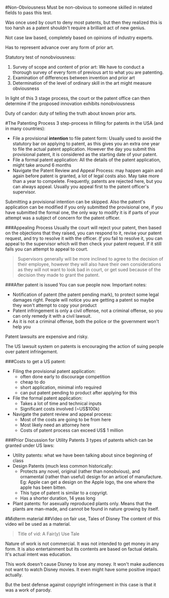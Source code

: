 #Non-Obviousness
Must be non-obvious to someone skilled in related fields to pass this test.

Was once used by court to deny most patents, but then they realized this is
too harsh as a patent shouldn't require a brilliant act of new genius.

Not case law based, completely based on opinions of industry experts.

Has to represent advance over any form of prior art.

Statutory test of nonobviousness:
1. Survey of scope and content of prior art: We have to conduct a thorough
survey of every form of previous art to what you are patenting.
2. Examination of differences between invention and prior art
3. Determination of the level of ordinary skill in the art might measure
obviousness

In light of this 3 stage process, the court or the patent office can then
determine if the proposed innovation exhibits nonobviousness

Duty of candor: duty of telling the truth about known prior arts.


#The Patenting Process
3 step-process in filling for patents in the USA (and in many countries):
- File a provisional **intention** to file patent form: Usually used to
avoid the statutory bar on applying to patent, as this gives you an extra one year to file
the actual patent application. However the day you submit this provisional patent, it
is considered as the starting date of your patent.
- File a formal patent application: All the details of the patent application, might take around 6 months
- Navigate the Patent Review and Appeal Process: may happen again and
again before patent is granted, a lot of legal costs also. May take more than
a year to compelete. Frequently, patents are rejected here, but you can always appeal.
Usually you appeal first to the patent officer's supervisor.

Submitting a provisional intention can be skipped. Also the patent's application
can be modified if you only submitted the provisional one, if you have
submitted the formal one, the only way to modify it is if parts of your attempt
was a subject of concern for the patent officer. 

###Appealing Process
Usually the court will reject your patent, then based on the objections
that they raised, you can respond to it, revise your patent request, and try
to resolve it with the officer. *If* you fail to resolve it, you can appeal
to the supervisor which will then check your patent request. If it still fails
you can attempt to appeal to court.

>Supervisors generally will be more inclined to agree to the decision of their employee,
>however they will also have their own considerations as they will not
>want to look bad in court, or get sued because of the decision they made to grant the patent.

###After patent is issued
You can sue people now. Important notes:
- Notification of patent (the patent pending mark), to protect some legal damages right. People will notice
you are getting a patent so maybe they won't attempt to copy your product
- Patent infringement is only a civil offense, not a criminal offense, so you can only 
remedy it with a civil lawsuit.
- As it is not a criminal offense, both the police or the government won't help you

Patent lawsuits are expensive and risky.

The US lawsuit system on patents is encouraging the action of suing people over patent infringement.

###Costs to get a US patent:
- Filing the provisional patent application:
    - often done early to discourage competition
    - cheap to do
    - short application, minimal info required
    - can put patent pending to product after applying for this
- File the formal patent application:
    - Takes a lot of time and technical inputs
    - Significant costs involved (~US$100k)
- Navigate the patent review and appeal process:
    - Most of the costs are going to be from here
    - Most likely need an attorney here
    - Costs of patent process can exceed US$ 1 million
    
###Prior Discussion for Utility Patents
3 types of patents which can be granted under US laws:
- Utility patents: what we have been talking about since beginning of class
- Design Patents (much less common historically:
    - Protects any novel, original (rather than nonobvious), and ornamental
    (rather than useful) design for an articel of manufacture. Eg: Apple
    can get a design on the Apple logo, the one where the apple has been bitten.
    - This type of patent is similar to a copyrigt.
    - Has a shorter duration, 14 yeas long
- Plant patents: for asexually reproduced plants only. Means that the plants are
man-made, and cannot be found in nature growing by itself.

#Midterm material
##Video on fair use, Tales of Disney
The content of this video wil be used as a material. 

>Title of vid: A Fair(y) Use Tale

Nature of work is not commercial. It was not intended to get money in any form. It is also entertainment
but its contents are based on factual details. It's actual intent was education.

This work doesn't cause Disney to lose any money. It won't make audiences
not want to watch Disney movies. It even might have some positive impact actually.

But the best defense against copyright infringement in this case is that
it was a work of parody. 